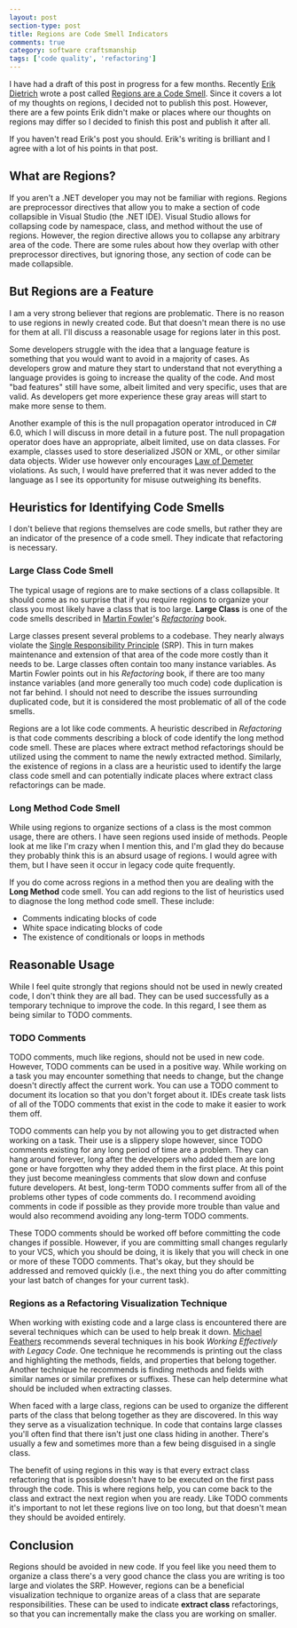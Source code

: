 ```yaml
---
layout: post
section-type: post
title: Regions are Code Smell Indicators
comments: true
category: software craftsmanship
tags: ['code quality', 'refactoring']
---
```


I have had a draft of this post in progress for a few months. Recently [Erik Dietrich](http://www.daedtech.com/) wrote a post called [Regions are a Code Smell](http://www.daedtech.com/regions-are-a-code-smell). Since it covers a lot of my thoughts on regions, I decided not to publish this post. However, there are a few points Erik didn't make or places where our thoughts on regions may differ so I decided to finish this post and publish it after all.  

<!--more-->

If you haven't read Erik's post you should. Erik's writing is brilliant and I agree with a lot of his points in that post. 

## What are Regions?
If you aren't a .NET developer you may not be familiar with regions. Regions are preprocessor directives that allow you to make a section of code collapsible in Visual Studio (the .NET IDE). Visual Studio allows for collapsing code by namespace, class, and method without the use of regions. However, the region directive allows you to collapse any arbitrary area of the code. There are some rules about how they overlap with other preprocessor directives, but ignoring those, any section of code can be made collapsible. 

## But Regions are a Feature
I am a very strong believer that regions are problematic. There is no reason to use regions in newly created code. But that doesn't mean there is no use for them at all. I'll discuss a reasonable usage for regions later in this post.  

Some developers struggle with the idea that a language feature is something that you would want to avoid in a majority of cases. As developers grow and mature they start to understand that not everything a language provides is going to increase the quality of the code. And most "bad features" still have some, albeit limited and very specific, uses that are valid. As developers get more experience these gray areas will start to make more sense to them. 

Another example of this is the null propagation operator introduced in C# 6.0, which I will discuss in more detail in a future post. The null propagation operator does have an appropriate, albeit limited, use on data classes. For example, classes used to store deserialized JSON or XML, or other similar data objects. Wider use however only encourages [Law of Demeter](http://c2.com/cgi/wiki/LawOfDemeter?LawOfDemeter) violations. As such, I would have preferred that it was never added to the language as I see its opportunity for misuse outweighing its benefits.


## Heuristics for Identifying Code Smells
I don't believe that regions themselves are code smells, but rather they are an indicator of the presence of a code smell. They indicate that refactoring is necessary. 

### Large Class Code Smell
The typical usage of regions are to make sections of a class collapsible. It should come as no surprise that if you require regions to organize your class you most likely have a class that is too large. **Large Class** is one of the code smells described in [Martin Fowler](http://martinfowler.com/ "Martin Fowler's website")'s [*Refactoring*](http://refactoring.com/ "Refactoring Book") book. 

Large classes present several problems to a codebase. They nearly always violate the [Single Responsibility Principle](http://www.oodesign.com/single-responsibility-principle.html) (SRP). This in turn makes maintenance and extension of that area of the code more costly than it needs to be. Large classes often contain too many instance variables. As Martin Fowler points out in his *Refactoring* book, if there are too many instance variables (and more generally too much code) code duplication is not far behind. I should not need to describe the issues surrounding duplicated code, but it is considered the most problematic of all of the code smells. 

Regions are a lot like code comments. A heuristic described in *Refactoring* is that code comments describing a block of code identify the long method code smell. These are places  where extract method refactorings should be utilized using the comment to name the newly extracted method. Similarly, the existence of regions in a class are a heuristic used to identify the large class code smell and can potentially indicate places where extract class refactorings can be made.

### Long Method Code Smell
While using regions to organize sections of a class is the most common usage, there are others. I have seen regions used inside of methods. People look at me like I'm crazy when I mention this, and I'm glad they do because they probably think this is an absurd usage of regions. I would agree with them, but I have seen it occur in legacy code quite frequently. 

If you do come across regions in a method then you are dealing with the **Long Method** code smell. You can add regions to the list of heuristics used to diagnose the long method code smell. These include: 

* Comments indicating blocks of code
* White space indicating blocks of code
* The existence of conditionals or loops in methods

## Reasonable Usage
While I feel quite strongly that regions should not be used in newly created code, I don't think they are all bad. They can be used successfully as a temporary technique to improve the code. In this regard, I see them as being similar to TODO comments.

### TODO Comments
TODO comments, much like regions, should not be used in new code. However, TODO comments can be used in a positive way. While working on a task you may encounter something that needs to change, but the change doesn't directly affect the current work. You can use a TODO comment to document its location so that you don't forget about it. IDEs create task lists of all of the TODO comments that exist in the code to make it easier to work them off.

TODO comments can help you by not allowing you to get distracted when working on a task. Their use is a slippery slope however, since TODO comments existing for any long period of time are a problem. They can hang around forever, long after the developers who added them are long gone or have forgotten why they added them in the first place. At this point they just become meaningless comments that slow down and confuse future developers. At best, long-term TODO comments suffer from all of the problems other types of code comments do. I recommend avoiding comments in code if possible as they provide more trouble than value and would also recommend avoiding any long-term TODO comments. 

These TODO comments should be worked off before committing the code changes if possible. However, if you are committing small changes regularly to your VCS, which you should be doing, it is likely that you will check in one or more of these TODO comments. That's okay, but they should be addressed and removed quickly (i.e., the next thing you do after committing your last batch of changes for your current task).

### Regions as a Refactoring Visualization Technique
When working with existing code and a large class is encountered there are several techniques which can be used to help break it down. [Michael Feathers](https://twitter.com/mfeathers) recommends several techniques in his book *Working Effectively with Legacy Code*. One technique he recommends is printing out the class and highlighting the methods, fields, and properties that belong together. Another technique he recommends is finding methods and fields with similar names or similar prefixes or suffixes. These can help determine what should be included when extracting classes.

When faced with a large class, regions can be used to organize the different parts of the class that belong together as they are discovered. In this way they serve as a visualization technique. In code that contains large classes you'll often find that there isn't just one class hiding in another. There's usually a few and sometimes more than a few being disguised in a single class. 

The benefit of using regions in this way is that every extract class refactoring that is possible doesn't have to be executed on the first pass through the code. This is where regions help, you can come back to the class and extract the next region when you are ready. Like TODO comments it's important to not let these regions live on too long, but that doesn't mean they should be avoided entirely. 

## Conclusion
Regions should be avoided in new code. If you feel like you need them to organize a class there's a very good chance the class you are writing is too large and violates the SRP. However, regions can be a beneficial visualization technique to organize areas of a class that are separate responsibilities. These can be used to indicate **extract class** refactorings, so that you can incrementally make the class you are working on smaller.

  
